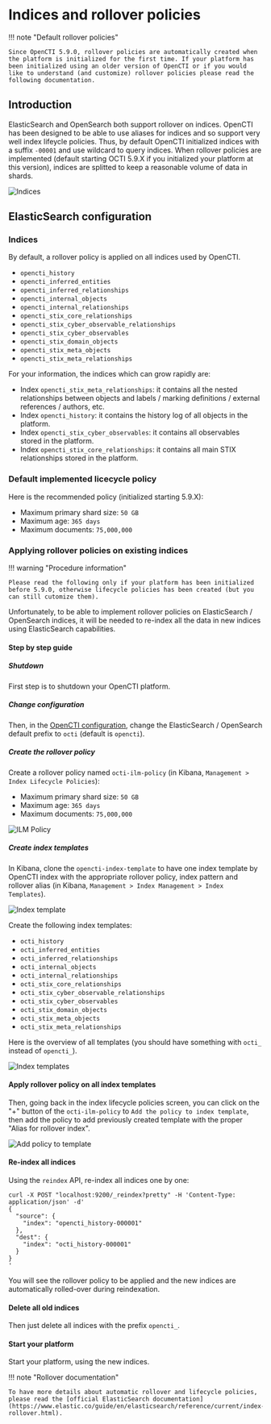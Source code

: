 # Indices and rollover policies

!!! note "Default rollover policies"

    Since OpenCTI 5.9.0, rollover policies are automatically created when the platform is initialized for the first time. If your platform has been initialized using an older version of OpenCTI or if you would like to understand (and customize) rollover policies please read the following documentation.

## Introduction

ElasticSearch and OpenSearch both support rollover on indices. OpenCTI has been designed to be able to use aliases for indices and so support very well index lifeycle policies. Thus, by default OpenCTI initialized indices with a suffix `-00001` and use wildcard to query indices. When rollover policies are implemented (default starting OCTI 5.9.X if you initialized your platform at this version), indices are splitted to keep a reasonable volume of data in shards.

![Indices](assets/indices.png)

## ElasticSearch configuration

### Indices

By default, a rollover policy is applied on all indices used by OpenCTI.

* `opencti_history`
* `opencti_inferred_entities`
* `opencti_inferred_relationships`
* `opencti_internal_objects`
* `opencti_internal_relationships`
* `opencti_stix_core_relationships`
* `opencti_stix_cyber_observable_relationships`
* `opencti_stix_cyber_observables`
* `opencti_stix_domain_objects`
* `opencti_stix_meta_objects`
* `opencti_stix_meta_relationships`

For your information, the indices which can grow rapidly are:

* Index `opencti_stix_meta_relationships`: it contains all the nested relationships between objects and labels / marking definitions / external references / authors, etc.
* Index `opencti_history`: it contains the history log of all objects in the platform.
* Index `opencti_stix_cyber_observables`: it contains all observables stored in the platform.
* Index `opencti_stix_core_relationships`: it contains all main STIX relationships stored in the platform.

### Default implemented licecycle policy

Here is the recommended policy (initialized starting 5.9.X):

* Maximum primary shard size: `50 GB`
* Maximum age: `365 days`
* Maximum documents: `75,000,000`

### Applying rollover policies on existing indices

!!! warning "Procedure information"
    
    Please read the following only if your platform has been initialized before 5.9.0, otherwise lifecycle policies has been created (but you can still cutomize them).

Unfortunately, to be able to implement rollover policies on ElasticSearch / OpenSearch indices, it will be needed to re-index all the data in new indices using ElasticSearch capabilities.

#### Step by step guide

##### Shutdown

First step is to shutdown your OpenCTI platform.

##### Change configuration

Then, in the [OpenCTI configuration](configuration.md), change the ElasticSearch / OpenSearch default prefix to `octi` (default is `opencti`).

##### Create the rollover policy

Create a rollover policy named `octi-ilm-policy` (in Kibana, `Management > Index Lifecycle Policies`):

* Maximum primary shard size: `50 GB`
* Maximum age: `365 days`
* Maximum documents: `75,000,000`

![ILM Policy](assets/ilm-policy.png)

##### Create index templates

In Kibana, clone the `opencti-index-template` to have one index template by OpenCTI index with the appropriate rollover policy, index pattern and rollover alias (in Kibana, `Management > Index Management > Index Templates`).

![Index template](assets/index-template.png)

Create the following index templates:

* `octi_history`
* `octi_inferred_entities`
* `octi_inferred_relationships`
* `octi_internal_objects`
* `octi_internal_relationships`
* `octi_stix_core_relationships`
* `octi_stix_cyber_observable_relationships`
* `octi_stix_cyber_observables`
* `octi_stix_domain_objects`
* `octi_stix_meta_objects`
* `octi_stix_meta_relationships`

Here is the overview of all templates (you should have something with `octi_` instead of `opencti_`).

![Index templates](assets/templates.png)

#### Apply rollover policy on all index templates

Then, going back in the index lifecycle policies screen, you can click on the "+" button of the `octi-ilm-policy` to `Add the policy to index template`, then add the policy to add previously created template with the proper "Alias for rollover index".

![Add policy to template](assets/add-policy.png)

#### Re-index all indices

Using the `reindex` API, re-index all indices one by one:

```
curl -X POST "localhost:9200/_reindex?pretty" -H 'Content-Type: application/json' -d'
{
  "source": {
    "index": "opencti_history-000001"
  },
  "dest": {
    "index": "octi_history-000001"
  }
}
'
```

You will see the rollover policy to be applied and the new indices are automatically rolled-over during reindexation.

#### Delete all old indices

Then just delete all indices with the prefix `opencti_`.

#### Start your platform

Start your platform, using the new indices.

!!! note "Rollover documentation"
    
    To have more details about automatic rollover and lifecycle policies, please read the [official ElasticSearch documentation](https://www.elastic.co/guide/en/elasticsearch/reference/current/index-rollover.html).